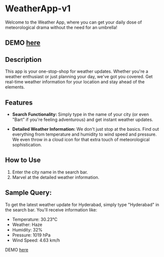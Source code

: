 # WeatherApp-v1

Welcome to the Weather App, where you can get your daily dose of meteorological drama without the need for an umbrella!

## DEMO [here](https://weather-app-v1-eight.vercel.app/)

## Description

This app is your one-stop-shop for weather updates. Whether you're a weather enthusiast or just planning your day, we've got you covered. Get real-time weather information for your location and stay ahead of the elements.

## Features

- **Search Functionality:** Simply type in the name of your city (or even "Bart" if you're feeling adventurous) and get instant weather updates.

- **Detailed Weather Information:** We don't just stop at the basics. Find out everything from temperature and humidity to wind speed and pressure. We even throw in a cloud icon for that extra touch of meteorological sophistication.

## How to Use

1. Enter the city name in the search bar.
2. Marvel at the detailed weather information.
   
## Sample Query: 

To get the latest weather update for Hyderabad, simply type "Hyderabad" in the search bar. You'll receive information like:

- Temperature: 30.23°C
- Weather: Haze
- Humidity: 32%
- Pressure: 1019 hPa
- Wind Speed: 4.63 km/h

DEMO [here](https://weather-app-v1-eight.vercel.app/)
